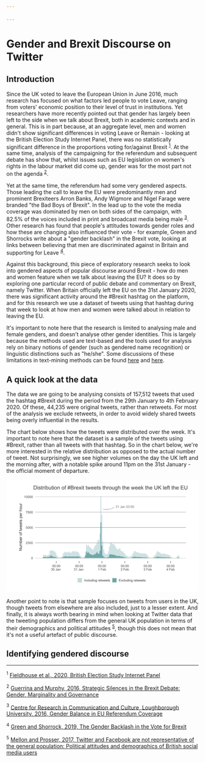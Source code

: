 ```yaml
---

---
```


# Gender and Brexit Discourse on Twitter
## Introduction
Since the UK voted to leave the European Union in June 2016, much research has focused on what factors led people to vote Leave, ranging from voters' economic position to their level of trust in institutions. Yet researchers have more recently pointed out that gender has largely been left to the side when we talk about Brexit, both in academic contexts and in general. This is in part because, at an aggregate level, men and women didn't show significant differences in voting Leave or Remain - looking at the British Election Study Internet Panel, there was no statistically significant difference in the proportions voting for/against Brexit <sup>[1](#fn1)</sup>. At the same time, analysis of the campaigning for the referendum and subsequent debate has show that, whilst issues such as EU legislation on women's rights in the labour market did come up, gender was for the most part not on the agenda <sup>[2](#fn2)</sup>.

Yet at the same time, the referendum had some very gendered aspects. Those leading the call to leave the EU were predominantly men and prominent Brexiteers Arron Banks, Andy Wigmore and Nigel Farage were branded "the Bad Boys of Brexit". In the lead up to the vote the media coverage was dominated by men on both sides of the campaign, with 82.5% of the voices included in print and broadcast media being male <sup>[3](#fn3)</sup>. Other research has found that people's attitudes towards gender roles and how these are changing also influenced their vote - for example, Green and Shorrocks write about a "gender backlash" in the Brexit vote, looking at links between believing that men are discriminated against in Britain and supporting for Leave <sup>[4](#fn4)</sup>.

Against this background, this piece of exploratory research seeks to look into gendered aspects of popular discourse around Brexit - how do men and women feature when we talk about leaving the EU? It does so by exploring one particular record of public debate and commentary on Brexit, namely Twitter. When Britain officially left the EU on the 31st January 2020, there was significant activity around the #Brexit hashtag on the platform, and for this research we use a dataset of tweets using that hashtag during that week to look at how men and women were talked about in relation to leaving the EU.

It's important to note here that the research is limited to analysing male and female genders, and doesn't analyse other gender identities. This is largely because the methods used are text-based and the tools used for analysis rely on binary notions of gender (such as gendered name recognition) or linguistic distinctions such as "he/she". Some discussions of these limitations in text-mining methods can be found [here](https://www.frontiersin.org/articles/10.3389/fdata.2019.00029/full) and [here](http://www.digitalhumanities.org/dhq/vol/9/3/000223/000223.html).

 
## A quick look at the data
The data we are going to be analysing consists of 157,512 tweets that used the hashtag #Brexit during the period from the 29th January to 4th February 2020. Of these, 44,235 were original tweets, rather than retweets. For most of the analysis we exclude retweets, in order to avoid widely shared tweets being overly influential in the results.

The chart below shows how the tweets were distributed over the week. It's important to note here that the dataset is a sample of the tweets using #Brexit, rather than all tweets with that hashtag. So in the chart below, we're more interested in the relative distribution as opposed to the actual number of tweet. Not surprisingly, we see higher volumes on the day the UK left and the morning after, with a notable spike around 11pm on the 31st January - the official moment of departure.

![Plot of tweet frequency over time](/assets/images/plots/tweet_frequency_over_time.png)

Another point to note is that sample focuses on tweets from users in the UK, though tweets from elsewhere are also included, just to a lesser extent. And finally, it is always worth bearing in mind when looking at Twitter data that the tweeting population differs from the general UK population in terms of their demographics and political attitudes <sup>[5](#fn5)</sup>, though this does not mean that it's not a useful artefact of public discourse.

## Identifying gendered discourse

___
<a name = "fn1"><sup>1</sup> <a href = "https://www.britishelectionstudy.com/data-objects/panel-study-data/" target = "_blank">Fieldhouse et al., 2020, British Election Study Internet Panel</a></a>

<a name = "fn2"><sup>2</sup> <a href = "https://ecpr.eu/Events/PaperDetails.aspx?PaperID=33436&EventID=114" target = "_blank">Guerrina and Murphy, 2016, Strategic Silences in the Brexit Debate: Gender, Marginality and Governance</a></a>

<a name = "fn3"><sup>3</sup> <a href = "https://blog.lboro.ac.uk/crcc/eu-referendum/gender-balance-eu-referendum-coverage/" target = "_blank">Centre for Research in Communication and Culture, Loughborough University, 2016, Gender Balance in EU Referendum Coverage</a></a>

<a name = "fn4"><sup>4</sup> <a href = "https://papers.ssrn.com/sol3/papers.cfm?abstract_id=3429689" target = "_blank">Green and Shorrock, 2019, The Gender Backlash in the Vote for Brexit</a></a>

<a name = "fn5"><sup>5</sup> <a href = "https://journals.sagepub.com/doi/full/10.1177/2053168017720008" target = "_blank">Mellon and Prosser, 2017, Twitter and Facebook are not representative of the general population: Political attitudes and demographics of British social media users</a></a>






<!--stackedit_data:
eyJoaXN0b3J5IjpbLTE1MTI5NzY4NTFdfQ==
-->